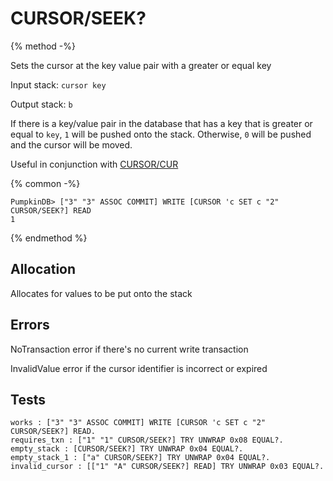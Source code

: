 # CURSOR/SEEK?

{% method -%}

Sets the cursor at the key value pair with a greater or equal key

Input stack: `cursor key`

Output stack: `b`

If there is a key/value pair in the database that has a key
that is greater or equal to `key`, `1` will be pushed onto the stack.
Otherwise, `0` will be pushed and the cursor will be moved.

Useful in conjunction with [CURSOR/CUR](../QCURSOR/CUR.md)

{% common -%}

```
PumpkinDB> ["3" "3" ASSOC COMMIT] WRITE [CURSOR 'c SET c "2" CURSOR/SEEK?] READ
1
```

{% endmethod %}

## Allocation

Allocates for values to be put onto the stack

## Errors

NoTransaction error if there's no current write transaction

InvalidValue error if the cursor identifier is incorrect or expired

## Tests

```test
works : ["3" "3" ASSOC COMMIT] WRITE [CURSOR 'c SET c "2" CURSOR/SEEK?] READ.
requires_txn : ["1" "1" CURSOR/SEEK?] TRY UNWRAP 0x08 EQUAL?.
empty_stack : [CURSOR/SEEK?] TRY UNWRAP 0x04 EQUAL?.
empty_stack_1 : ["a" CURSOR/SEEK?] TRY UNWRAP 0x04 EQUAL?.
invalid_cursor : [["1" "A" CURSOR/SEEK?] READ] TRY UNWRAP 0x03 EQUAL?.
```
